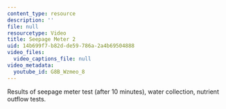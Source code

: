 ```yaml
---
content_type: resource
description: ''
file: null
resourcetype: Video
title: Seepage Meter 2
uid: 14b699f7-b82d-de59-786a-2a4b69504888
video_files:
  video_captions_file: null
video_metadata:
  youtube_id: G8B_Wzmeo_8
---
```


Results of seepage meter test (after 10 minutes), water collection, nutrient outflow tests.
